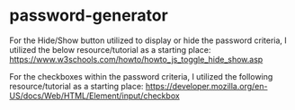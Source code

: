 # password-generator


For the Hide/Show button utilized to display or hide the password criteria, I utilized the below resource/tutorial as a starting place: https://www.w3schools.com/howto/howto_js_toggle_hide_show.asp

For the checkboxes within the password criteria, I utilized the following resource/tutorial as a starting place: https://developer.mozilla.org/en-US/docs/Web/HTML/Element/input/checkbox

